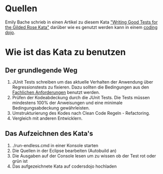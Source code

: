Quellen
=======

Emily Bache schrieb in einen Artikel zu diesem Kata 
["Writing Good Tests for the Gilded Rose Kata"](http://emilybache.blogspot.se/2013/03/writing-good-tests-for-gilded-rose-kata.html) 
darüber wie es genutzt werden kann in einem [coding dojo](https://leanpub.com/codingdojohandbook).

Wie ist das Kata zu benutzen
============================

Der grundlegende Weg
--------------------

1. JUnit Tests schreiben um das aktuelle Verhalten der Anwendung über 
Regressionstests zu fixieren. Dazu sollten die Bedingungen aus den 
[Fachlichen Anforderungen](./FachlicheAnforderungen.md) benutzt werden.
2. Prüfen der Kodeabdeckung durch die JUnit Tests. Die Tests müssen mindestens 
100% der Anweisungen und eine minimale Bedingungsabdeckung gewährleisten.
3. Umstrukturierung des Kodes nach Clean Code Regeln - Refactoring.
4. Vergleich mit anderen Entwicklern.


Das Aufzeichnen des Kata's
--------------------------

1. ./run-endless.cmd in einer Konsole starten
2. Die Quellen in der Eclipse bearbeiten (Autobuild an)
3. Die Ausgaben auf der Console lesen um zu wissen ob der Test rot oder grün ist
4. Das aufgezeichnete Kata auf codersdojo hochladen
